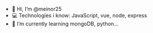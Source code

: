 - 👋 Hi, I’m @meinor25
- 💻 Technologies i know: JavaScript, vue, node, express
- 🌱 I’m currently learning mongoDB, python...


<!---
meinor25/meinor25 is a ✨ special ✨ repository because its `README.md` (this file) appears on your GitHub profile.
You can click the Preview link to take a look at your changes.
--->
